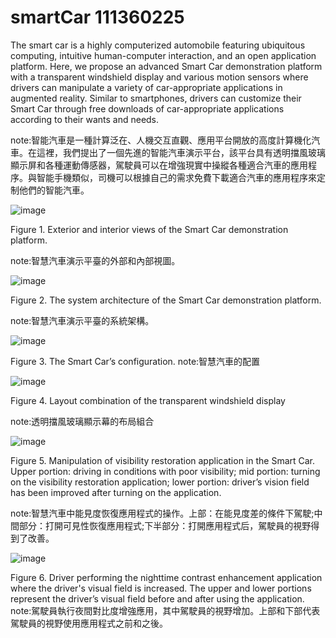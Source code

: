 # smartCar 111360225
The smart car is a highly computerized automobile featuring ubiquitous computing, intuitive human-computer interaction, and an open application platform. Here, we propose an advanced Smart Car demonstration platform with a transparent windshield display and various motion sensors where drivers can manipulate a variety of car-appropriate applications in augmented reality. Similar to smartphones, drivers can customize their Smart Car through free downloads of car-appropriate applications according to their wants and needs. 

note:智能汽車是一種計算泛在、人機交互直觀、應用平台開放的高度計算機化汽車。在這裡，我們提出了一個先進的智能汽車演示平台，該平台具有透明擋風玻璃顯示屏和各種運動傳感器，駕駛員可以在增強現實中操縱各種適合汽車的應用程序。與智能手機類似，司機可以根據自己的需求免費下載適合汽車的應用程序來定制他們的智能汽車。

![image](https://github.com/smartCarLab/smartCar/blob/master/image/image1.png?raw=true)

Figure 1. Exterior and interior views of the Smart Car demonstration platform.

note:智慧汽車演示平臺的外部和內部視圖。

![image](https://github.com/smartCarLab/smartCar/blob/master/image/image2.png?raw=true)

Figure 2. The system architecture of the Smart Car demonstration platform.

note:智慧汽車演示平臺的系統架構。

![image](https://github.com/smartCarLab/smartCar/blob/master/image/image3.png?raw=true)

Figure 3. The Smart Car’s configuration.
note:智慧汽車的配置

![image](https://github.com/smartCarLab/smartCar/blob/master/image/image4.png?raw=true)

Figure 4. Layout combination of the transparent windshield display

note:透明擋風玻璃顯示幕的布局組合

![image](https://github.com/smartCarLab/smartCar/blob/master/image/image5.png?raw=true)

Figure 5. Manipulation of visibility restoration application in the Smart Car. Upper portion:
driving in conditions with poor visibility; mid portion: turning on the visibility restoration application;
lower portion: driver’s vision field has been improved after turning on the application.

note:智慧汽車中能見度恢復應用程式的操作。上部：在能見度差的條件下駕駛;中間部分：打開可見性恢復應用程式;下半部分：打開應用程式后，駕駛員的視野得到了改善。

![image](https://github.com/smartCarLab/smartCar/blob/master/image/image6.png?raw=true)

Figure 6. Driver performing the nighttime contrast enhancement application where the
driver's visual field is increased. The upper and lower portions represent the driver’s visual field
before and after using the application.
note:駕駛員執行夜間對比度增強應用，其中駕駛員的視野增加。上部和下部代表駕駛員的視野使用應用程式之前和之後。
